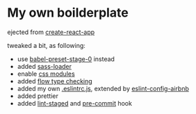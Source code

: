 # My own boilderplate

ejected from [create-react-app](https://github.com/facebookincubator/create-react-app)

tweaked a bit, as following:

- use [babel-preset-stage-0](https://babeljs.io/docs/plugins/preset-stage-0/) instead
- added [sass-loader](https://github.com/webpack-contrib/sass-loader)
- enable [css modules](https://github.com/css-modules/css-modules)
- added [flow type checking](https://flow.org/)
- added my own [.eslintrc.js](https://github.com/linmic/boilerplate/blob/master/.eslintrc.js), extended by [eslint-config-airbnb](https://github.com/airbnb/javascript/tree/master/packages/eslint-config-airbnb)
- added prettier
- added [lint-staged](https://github.com/okonet/lint-staged) and [pre-commit](https://github.com/observing/pre-commit) hook
